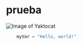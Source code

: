 # <h1> prueba

![Image of Yaktocat](https://octodex.github.com/images/yaktocat.png)

``` python
    myVar = "Hello, world!"
```

